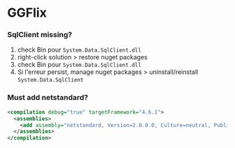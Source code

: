 # GGFlix

### SqlClient missing?

1. check Bin pour `System.Data.SqlClient.dll`
2. right-click solution > restore nuget packages
3. check Bin pour `System.Data.SqlClient.dll`
4. Si l'erreur persist, manage nuget packages > uninstall/reinstall `System.Data.SqlClient`

### Must add netstandard?

```xml
<compilation debug="true" targetFramework="4.6.1">
  <assemblies>
    <add assembly="netstandard, Version=2.0.0.0, Culture=neutral, PublicKeyToken=cc7b13ffcd2ddd51"/>
  </assemblies>
</compilation>
```
